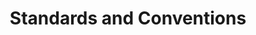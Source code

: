 ---
layout: sub-navigation
title: Standards and Conventions
eleventyNavigation:
  key: Standards and Conventions
  parent: About
  order: 2
---